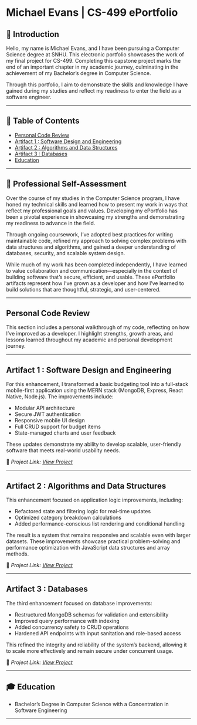 # Michael Evans | CS-499 ePortfolio

## 📘 Introduction
Hello, my name is Michael Evans, and I have been pursuing a Computer Science degree at SNHU. This electronic portfolio showcases the work of my final project for CS-499. Completing this capstone project marks the end of an important chapter in my academic journey, culminating in the achievement of my Bachelor’s degree in Computer Science.

Through this portfolio, I aim to demonstrate the skills and knowledge I have gained during my studies and reflect my readiness to enter the field as a software engineer.

---

## 📑 Table of Contents
- [Personal Code Review](#personal-code-review)
- [Artifact 1 : Software Design and Engineering](#project-software-design-and-engineering)
- [Artifact 2 : Algorithms and Data Structures](#project-algorithms-and-data-structures)
- [Artifact 3 : Databases](#project-databases)
- [Education](#education)

---

## 🧠 Professional Self-Assessment

Over the course of my studies in the Computer Science program, I have honed my technical skills and learned how to present my work in ways that reflect my professional goals and values. Developing my ePortfolio has been a pivotal experience in showcasing my strengths and demonstrating my readiness to advance in the field.

Through ongoing coursework, I’ve adopted best practices for writing maintainable code, refined my approach to solving complex problems with data structures and algorithms, and gained a deeper understanding of databases, security, and scalable system design.

While much of my work has been completed independently, I have learned to value collaboration and communication—especially in the context of building software that’s secure, efficient, and usable. These ePortfolio artifacts represent how I’ve grown as a developer and how I’ve learned to build solutions that are thoughtful, strategic, and user-centered.

---

## Personal Code Review

This section includes a personal walkthrough of my code, reflecting on how I’ve improved as a developer. I highlight strengths, growth areas, and lessons learned throughout my academic and personal development journey.

---

## Artifact 1 : Software Design and Engineering

For this enhancement, I transformed a basic budgeting tool into a full-stack mobile-first application using the MERN stack (MongoDB, Express, React Native, Node.js). The improvements include:

- Modular API architecture
- Secure JWT authentication
- Responsive mobile UI design
- Full CRUD support for budget items
- State-managed charts and user feedback

These updates demonstrate my ability to develop scalable, user-friendly software that meets real-world usability needs.

🔗 _Project Link: [View Project](#)_

---

## Artifact 2 : Algorithms and Data Structures

This enhancement focused on application logic improvements, including:

- Refactored state and filtering logic for real-time updates
- Optimized category breakdown calculations
- Added performance-conscious list rendering and conditional handling

The result is a system that remains responsive and scalable even with larger datasets. These improvements showcase practical problem-solving and performance optimization with JavaScript data structures and array methods.

🔗 _Project Link: [View Project](#)_

---

## Artifact 3 : Databases

The third enhancement focused on database improvements:

- Restructured MongoDB schemas for validation and extensibility
- Improved query performance with indexing
- Added concurrency safety to CRUD operations
- Hardened API endpoints with input sanitation and role-based access

This refined the integrity and reliability of the system’s backend, allowing it to scale more effectively and remain secure under concurrent usage.

🔗 _Project Link: [View Project](#)_

---

## 🎓 Education

- Bachelor’s Degree in Computer Science with a Concentration in Software Engineering

---

